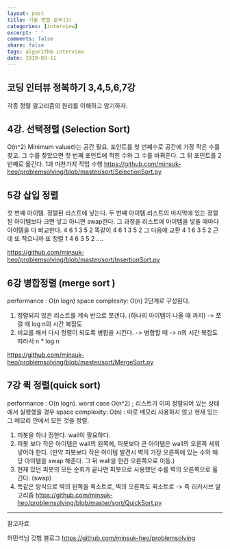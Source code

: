 ```yaml
---
layout: post
title: 기술 면접 준비(3)
categories: [interview]
excerpt: ' '
comments: false
share: false
tags: algorithm interview
date: 2019-03-11
---
```


## 코딩 인터뷰 정복하기 3,4,5,6,7강

각종 정렬 알고리즘의 원리를 이해하고 암기하자.

## 4강. 선택정렬 (Selection Sort)

O(n^2)
Minimum value라는 공간 필요.
포인트를 첫 번쨰수로
공간에 가장 작은 수를 찾고. 그 수를 찾았으면 첫 번째 포인트에 적힌 수와 그 수를 바꿔준다.
그 뒤 포인트를 2번째로 옮긴다.
1과 마찬가지 작업 수행
https://github.com/minsuk-heo/problemsolving/blob/master/sort/SelectionSort.py

## 5강 삽입 정렬

첫 번째 아이템. 정렬된 리스트에 넣는다.
두 번쨰 아이템.리스트의 마지막에 있는 정렬된 아이템보다 크면 넣고 아니면 swap한다.
그 과정을 리스트에 아이템을 넣을 때마다 아이템을 다 비교한다.
4 6 1 3 5 2
똑같이 4 6 1 3 5 2
그 다음에 교환 4 1 6 3 5 2
근데 또 작으니까 또 정렬
1 4 6 3 5 2
....

https://github.com/minsuk-heo/problemsolving/blob/master/sort/InsertionSort.py

## 6강 병합정렬 (merge sort )

performance : O(n logn)
space complexity: O(n)
2단계로 구성된다.

1. 정렬되지 않은 리스트를 계속 반으로 쪼갠다. (하나의 아이템이 나올 때 까지) -> 쪼갤 때 log n의 시간 복잡도
2. 비교를 해서 다시 정렬이 되도록 병합을 시킨다. -> 병합할 때 -> n의 시간 복잡도
   따라서 n \* log n

https://github.com/minsuk-heo/problemsolving/blob/master/sort/MergeSort.py

## 7강 퀵 정렬(quick sort)

performance : O(n logn).
worst case O(n^2) ; 리스트가 이미 정렬되어 있는 상태에서 실행했을 경우
space complexity: O(n) : 따로 메모리 사용하지 않고 현재 있는 그 메모리 안에서 모든 것을 정렬.

1. 피봇을 하나 정한다. wall이 필요하다.
2. 피봇 보다 작은 아이템은 wall의 왼쪽에, 피봇보다 큰 아이템은 wall의 오른쪽 세워 넣어야 한다.
   (만약 피봇보다 작은 아이템 발견시 벽의 가장 오른쪽에 있는 수와 해당 아이템을 swap 해준다. 그 뒤 wall을 한칸 오른쪽으로 이동.)
3. 현재 있던 피봇의 모든 순회가 끝나면 피봇으로 사용했던 수를 벽의 오른쪽으로 옮긴다. (swap)
4. 똑같은 방식으로 벽의 왼쪽을 퀵소트로, 벽의 오른쪽도 퀵소트로 -> 즉 리커시브 알고리즘
   https://github.com/minsuk-heo/problemsolving/blob/master/sort/QuickSort.py

---

참고자료

허민석님 깃헙 블로그
https://github.com/minsuk-heo/problemsolving
